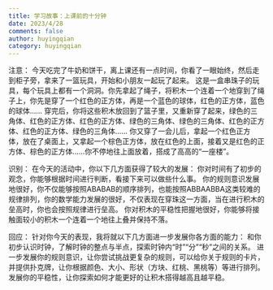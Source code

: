 ```yaml
---
title: 学习故事：上课前的十分钟
date: 2023/4/28
comments: false
author: huyingqian
category: huyingqian
---
```

注意：
今天吃完了牛奶和饼干，离上课还有一点时间，你看了一眼始终，然后走到柜子旁，拿来了一篮玩具，开始和小朋友一起玩了起来。
这是一盒串珠子的玩具，每个玩具上都有一个洞洞。你先拿起了绳子，将积木一个连着一个地穿到了绳子上，你先是穿了一个红色的正方体，再是一个蓝色的球体，红色的正方体，蓝色的球体……
穿完后，你将这些积木放回到了篮子里，又重新穿了起来，绿色的三角体、红色的正方体、红色的正方体、绿色的三角体、绿色的三角体、红色的正方体、红色的正方体、绿色的三角体……
你又穿了一会儿后，拿起一个红色正方体，放在了桌面上，又拿起一个棕色正方体，放在红色的上面，接着又是红色的正方体、棕色的正方体……你不停地往上面放着，搭成了高高的“一座楼”。

识别：
在今天的活动中，你以下几方面获得了较大的发展：
你对时间有了初步的观念，你能够根据时间进行判断，看接下来可以做些什么事。
你的规则意识发展地很好，你不仅能够按照ABABAB的顺序排列，也能按照ABBAABBA这类较难的规律排列，你的数学能力发展的很好，不仅表现在穿珠这一方面，当在进行积木的垒高时，你也会按照规律进行垒高。
你对积木的平稳性把握地很好，你能够将接触面较小的积木一个连着一个地往上叠并保持不落。

回应：
针对你今天的表现，我将就以下几方面进一步发展你各方面的能力：
和你初步认识时钟，了解时钟的整点与半点，探索时钟内“时”“分”“秒”之间的关系。
进一步发展你的规则意识，让你尝试挑战更复杂的规则，可以给你关于规则的卡片，并提供扑克牌，让你根据颜色、大小、形状（方块、红桃、黑桃等）等进行排列。
发展你的平稳性，让你探索如何才能更好的让积木搭得越高且越平稳。
